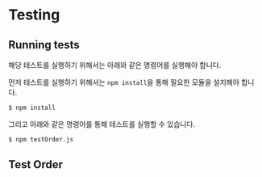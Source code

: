 # Testing

## Running tests

해당 테스트를 실행하기 위해서는 아래와 같은 명령어를 실행해야 합니다.


먼저 테스트를 실행하기 위해서는 `npm install`을 통해 필요한 모듈을 설치해야 합니다.
```bash
$ npm install
```

그리고 아래와 같은 명령어를 통해 테스트를 실행할 수 있습니다.
```bash
$ npm testOrder.js
```

## Test Order